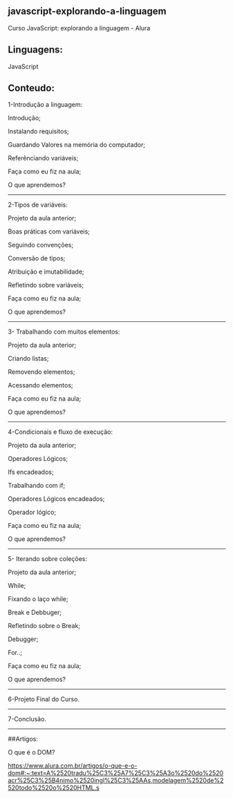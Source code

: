 ## javascript-explorando-a-linguagem
Curso JavaScript: explorando a linguagem - Alura

## Linguagens:

JavaScript

## Conteudo:
1-Introdução a linguagem:

Introdução;

Instalando requisitos;

Guardando Valores na memória do computador;

Referênciando variáveis;

Faça como eu fiz na aula;

O que aprendemos?
_______________________________________________________

2-Tipos de variáveis:

Projeto da aula anterior;

Boas práticas com variáveis;

Seguindo convenções;

Conversão de tipos;

Atribuição e imutabilidade;

Refletindo sobre variáveis;

Faça como eu fiz na aula;

O que aprendemos?
__________________________________________________________________

3- Trabalhando com muitos elementos:

Projeto da aula anterior;

Criando listas;

Removendo elementos;

Acessando elementos;

Faça como eu fiz na aula;

O que aprendemos?

________________________________________________________________________________________
4-Condicionais e fluxo de execução:

Projeto da aula anterior;

Operadores Lógicos;

Ifs encadeados;

Trabalhando com if;

Operadores Lógicos encadeados;

Operador lógico;

Faça como eu fiz na aula;

O que aprendemos?
_______________________________________________________________________________________________

5- Iterando sobre coleções:

Projeto da aula anterior;

While;

Fixando o laço while;

Break e Debbuger;

Refletindo sobre o Break;

Debugger;

For..;

Faça como eu fiz na aula;

O que aprendemos?
____________________________________________________________________________________________________

6-Projeto Final do Curso.
____________________________________________________________________________________________________

7-Conclusão.
____________________________________________________________________________________________________

##Artigos:

O que é o DOM? 

https://www.alura.com.br/artigos/o-que-e-o-dom#:~:text=A%2520tradu%25C3%25A7%25C3%25A3o%2520do%2520acr%25C3%25B4nimo%2520ingl%25C3%25AAs,modelagem%2520de%2520todo%2520o%2520HTML.s

